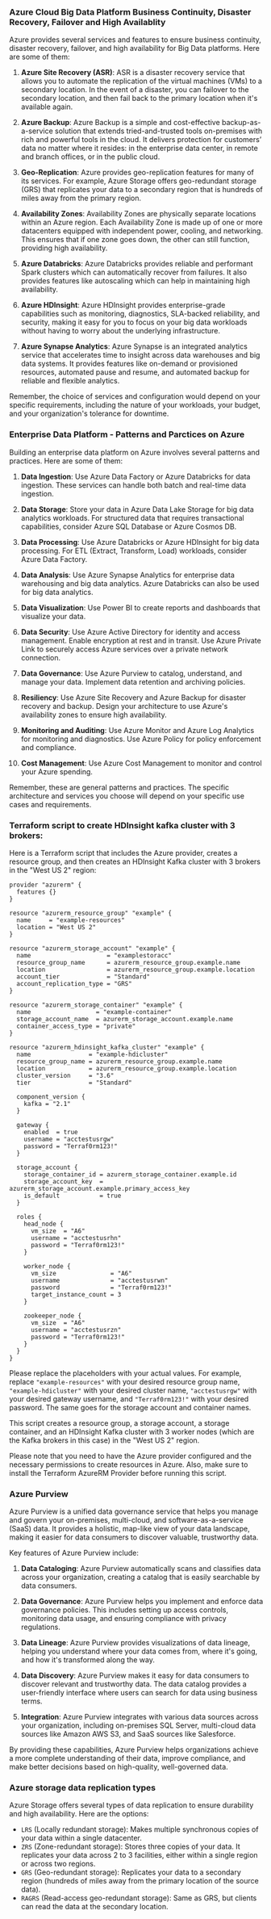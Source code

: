 ### Azure Cloud Big Data Platform Business Continuity, Disaster Recovery, Failover and High Availablity

Azure provides several services and features to ensure business continuity, disaster recovery, failover, and high availability for Big Data platforms. Here are some of them:

1. **Azure Site Recovery (ASR)**: ASR is a disaster recovery service that allows you to automate the replication of the virtual machines (VMs) to a secondary location. In the event of a disaster, you can failover to the secondary location, and then fail back to the primary location when it's available again.

2. **Azure Backup**: Azure Backup is a simple and cost-effective backup-as-a-service solution that extends tried-and-trusted tools on-premises with rich and powerful tools in the cloud. It delivers protection for customers’ data no matter where it resides: in the enterprise data center, in remote and branch offices, or in the public cloud.

3. **Geo-Replication**: Azure provides geo-replication features for many of its services. For example, Azure Storage offers geo-redundant storage (GRS) that replicates your data to a secondary region that is hundreds of miles away from the primary region.

4. **Availability Zones**: Availability Zones are physically separate locations within an Azure region. Each Availability Zone is made up of one or more datacenters equipped with independent power, cooling, and networking. This ensures that if one zone goes down, the other can still function, providing high availability.

5. **Azure Databricks**: Azure Databricks provides reliable and performant Spark clusters which can automatically recover from failures. It also provides features like autoscaling which can help in maintaining high availability.

6. **Azure HDInsight**: Azure HDInsight provides enterprise-grade capabilities such as monitoring, diagnostics, SLA-backed reliability, and security, making it easy for you to focus on your big data workloads without having to worry about the underlying infrastructure.

7. **Azure Synapse Analytics**: Azure Synapse is an integrated analytics service that accelerates time to insight across data warehouses and big data systems. It provides features like on-demand or provisioned resources, automated pause and resume, and automated backup for reliable and flexible analytics.

Remember, the choice of services and configuration would depend on your specific requirements, including the nature of your workloads, your budget, and your organization's tolerance for downtime.


### Enterprise Data Platform - Patterns and Parctices on Azure

Building an enterprise data platform on Azure involves several patterns and practices. Here are some of them:

1. **Data Ingestion**: Use Azure Data Factory or Azure Databricks for data ingestion. These services can handle both batch and real-time data ingestion.

2. **Data Storage**: Store your data in Azure Data Lake Storage for big data analytics workloads. For structured data that requires transactional capabilities, consider Azure SQL Database or Azure Cosmos DB.

3. **Data Processing**: Use Azure Databricks or Azure HDInsight for big data processing. For ETL (Extract, Transform, Load) workloads, consider Azure Data Factory.

4. **Data Analysis**: Use Azure Synapse Analytics for enterprise data warehousing and big data analytics. Azure Databricks can also be used for big data analytics.

5. **Data Visualization**: Use Power BI to create reports and dashboards that visualize your data.

6. **Data Security**: Use Azure Active Directory for identity and access management. Enable encryption at rest and in transit. Use Azure Private Link to securely access Azure services over a private network connection.

7. **Data Governance**: Use Azure Purview to catalog, understand, and manage your data. Implement data retention and archiving policies.

8. **Resiliency**: Use Azure Site Recovery and Azure Backup for disaster recovery and backup. Design your architecture to use Azure's availability zones to ensure high availability.

9. **Monitoring and Auditing**: Use Azure Monitor and Azure Log Analytics for monitoring and diagnostics. Use Azure Policy for policy enforcement and compliance.

10. **Cost Management**: Use Azure Cost Management to monitor and control your Azure spending.

Remember, these are general patterns and practices. The specific architecture and services you choose will depend on your specific use cases and requirements.

### Terraform script to create HDInsight kafka cluster with 3 brokers:

Here is a Terraform script that includes the Azure provider, creates a resource group, and then creates an HDInsight Kafka cluster with 3 brokers in the "West US 2" region:

```hcl
provider "azurerm" {
  features {}
}

resource "azurerm_resource_group" "example" {
  name     = "example-resources"
  location = "West US 2"
}

resource "azurerm_storage_account" "example" {
  name                     = "examplestoracc"
  resource_group_name      = azurerm_resource_group.example.name
  location                 = azurerm_resource_group.example.location
  account_tier             = "Standard"
  account_replication_type = "GRS"
}

resource "azurerm_storage_container" "example" {
  name                  = "example-container"
  storage_account_name  = azurerm_storage_account.example.name
  container_access_type = "private"
}

resource "azurerm_hdinsight_kafka_cluster" "example" {
  name                = "example-hdicluster"
  resource_group_name = azurerm_resource_group.example.name
  location            = azurerm_resource_group.example.location
  cluster_version     = "3.6"
  tier                = "Standard"

  component_version {
    kafka = "2.1"
  }

  gateway {
    enabled  = true
    username = "acctestusrgw"
    password = "Terraf0rm123!"
  }

  storage_account {
    storage_container_id = azurerm_storage_container.example.id
    storage_account_key  = azurerm_storage_account.example.primary_access_key
    is_default           = true
  }

  roles {
    head_node {
      vm_size  = "A6"
      username = "acctestusrhn"
      password = "Terraf0rm123!"
    }

    worker_node {
      vm_size               = "A6"
      username              = "acctestusrwn"
      password              = "Terraf0rm123!"
      target_instance_count = 3
    }

    zookeeper_node {
      vm_size  = "A6"
      username = "acctestusrzn"
      password = "Terraf0rm123!"
    }
  }
}
```

Please replace the placeholders with your actual values. For example, replace `"example-resources"` with your desired resource group name, `"example-hdicluster"` with your desired cluster name, `"acctestusrgw"` with your desired gateway username, and `"Terraf0rm123!"` with your desired password. The same goes for the storage account and container names.

This script creates a resource group, a storage account, a storage container, and an HDInsight Kafka cluster with 3 worker nodes (which are the Kafka brokers in this case) in the "West US 2" region.

Please note that you need to have the Azure provider configured and the necessary permissions to create resources in Azure. Also, make sure to install the Terraform AzureRM Provider before running this script.

### Azure Purview

Azure Purview is a unified data governance service that helps you manage and govern your on-premises, multi-cloud, and software-as-a-service (SaaS) data. It provides a holistic, map-like view of your data landscape, making it easier for data consumers to discover valuable, trustworthy data.

Key features of Azure Purview include:

1. **Data Cataloging**: Azure Purview automatically scans and classifies data across your organization, creating a catalog that is easily searchable by data consumers.

2. **Data Governance**: Azure Purview helps you implement and enforce data governance policies. This includes setting up access controls, monitoring data usage, and ensuring compliance with privacy regulations.

3. **Data Lineage**: Azure Purview provides visualizations of data lineage, helping you understand where your data comes from, where it's going, and how it's transformed along the way.

4. **Data Discovery**: Azure Purview makes it easy for data consumers to discover relevant and trustworthy data. The data catalog provides a user-friendly interface where users can search for data using business terms.

5. **Integration**: Azure Purview integrates with various data sources across your organization, including on-premises SQL Server, multi-cloud data sources like Amazon AWS S3, and SaaS sources like Salesforce.

By providing these capabilities, Azure Purview helps organizations achieve a more complete understanding of their data, improve compliance, and make better decisions based on high-quality, well-governed data.

### Azure storage data replication types

Azure Storage offers several types of data replication to ensure durability and high availability. Here are the options:

- `LRS` (Locally redundant storage): Makes multiple synchronous copies of your data within a single datacenter.
- `ZRS` (Zone-redundant storage): Stores three copies of your data. It replicates your data across 2 to 3 facilities, either within a single region or across two regions.
- `GRS` (Geo-redundant storage): Replicates your data to a secondary region (hundreds of miles away from the primary location of the source data).
- `RAGRS` (Read-access geo-redundant storage): Same as GRS, but clients can read the data at the secondary location.


